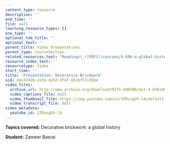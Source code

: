 ```yaml
---
content_type: resource
description: ''
end_time: ''
file: null
learning_resource_types: []
ocw_type: ''
optional_tab_title: ''
optional_text: ''
parent_title: Video Presentations
parent_type: CourseSection
related_resources_text: "Readings\_([PDF](/courses/4-696-a-global-history-of-architecture-writing-seminar-spring-2008/resources/mit4_696s08_project02_read))"
resource_index_text: ''
resourcetype: Video
start_time: ''
title: 'Presentation: Decorative Brickwork'
uid: dac47426-ce3e-4e5d-3f47-65cbf57cd5be
video_files:
  archive_url: http://www.archive.org/download/MIT4.696S08/mit-4-696s08-zameer-basrai_300k.mp4
  video_captions_file: null
  video_thumbnail_file: https://img.youtube.com/vi/JZRusgbh-lA/default.jpg
  video_transcript_file: null
video_metadata:
  youtube_id: JZRusgbh-lA
---
```


**Topics covered:** Decorative brickwork: a global history

**Student:** Zameer Basrai



